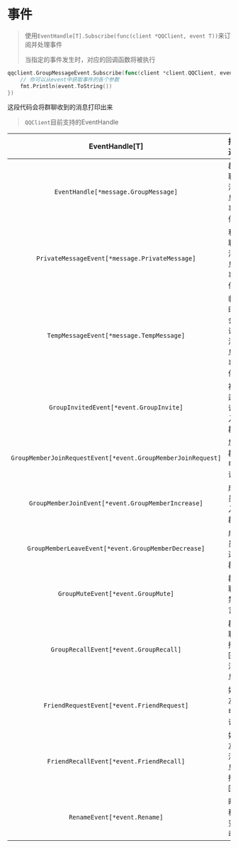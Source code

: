 # 事件

> 使用`EventHandle[T].Subscribe(func(client *QQClient, event T))`来订阅并处理事件
> 
> 当指定的事件发生时，对应的回调函数将被执行

```go
qqclient.GroupMessageEvent.Subscribe(func(client *client.QQClient, event *message.GroupMessage) {
	// 你可以从event中获取事件的各个参数
    fmt.Println(event.ToString())
})
```

这段代码会将群聊收到的消息打印出来

> `QQClient`目前支持的EventHandle

|                        EventHandle[T]                        |    描述    |
|:------------------------------------------------------------:|:--------:|
|             `EventHandle[*message.GroupMessage]`             |  群聊消息事件  |
|        `PrivateMessageEvent[*message.PrivateMessage]`        |  私聊消息事件  |
|           `TempMessageEvent[*message.TempMessage]`           | 临时会话消息事件 |
|           `GroupInvitedEvent[*event.GroupInvite]`            |  被邀请入群   |
| `GroupMemberJoinRequestEvent[*event.GroupMemberJoinRequest]` |   加群申请   |
|      `GroupMemberJoinEvent[*event.GroupMemberIncrease]`      |   成员入群   |
|     `GroupMemberLeaveEvent[*event.GroupMemberDecrease]`      |   成员退群   |
|              `GroupMuteEvent[*event.GroupMute]`              |   群聊禁言   |
|            `GroupRecallEvent[*event.GroupRecall]`            |  群聊撤回消息  |
|          `FriendRequestEvent[*event.FriendRequest]`          |   好友申请   |
|           `FriendRecallEvent[*event.FriendRecall]`           |  好友消息撤回  |
|                 `RenameEvent[*event.Rename]`                 |   昵称变动   |
